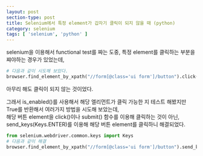 ```yaml
---
layout: post
section-type: post
title: Selenium에서 특정 element가 갑자기 클릭이 되지 않을 때 (python)
category: selenium
tags: [ 'selenium', 'python' ]
---
```


selenium을 이용해서 functional test를 쨔는 도중, 특정 element를 클릭하는 부분을 쨔야하는 경우가 있었는데,

``` python
# 다음과 같이 시도해 보았다.
browser.find_element_by_xpath("//form[@class='ui form']/button").click()
```

아무리 해도 클릭이 되지 않는 것이었다.  

그래서 is_enabled()를 사용해서 해당 엘리먼트가 클릭 가능한 지 테스트 해봤지만 True를 반환해서 여러가지 방법을 시도해 보았는데,  
해당 버튼 element을 click()이나 submit() 함수를 이용해 클릭하는 것이 아닌, send_keys(Keys.ENTER)를 이용해 해당 버튼 element를 클릭하니 해결되었다.  

``` python
from selenium.webdriver.common.keys import Keys
# 다음과 같이 해결
browser.find_element_by_xpath("//form[@class='ui form']/button").send_keys(Keys.ENTER)
```
